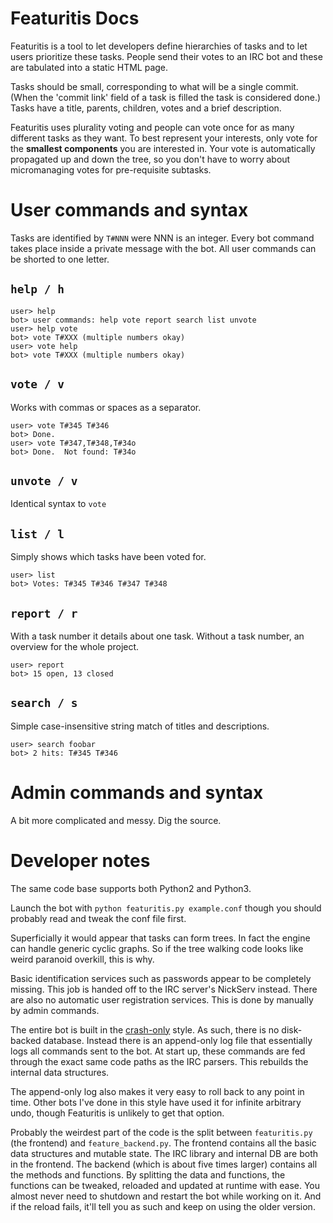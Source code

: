 Featuritis Docs
===============

Featuritis is a tool to let developers define hierarchies of tasks and to let users prioritize these tasks.  People send their votes to an IRC bot and these are tabulated into a static HTML page.

Tasks should be small, corresponding to what will be a single commit.  (When the 'commit link' field of a task is filled the task is considered done.)  Tasks have a title, parents, children, votes and a brief description.

Featuritis uses plurality voting and people can vote once for as many different tasks as they want. To best represent your interests, only vote for the **smallest components** you are interested in.  Your vote is automatically propagated up and down the tree, so you don't have to worry about micromanaging votes for pre-requisite subtasks.

User commands and syntax
========================

Tasks are identified by `T#NNN` were NNN is an integer.  Every bot command takes place inside a private message with the bot.  All user commands can be shorted to one letter.

## `help / h`

    user> help
    bot> user commands: help vote report search list unvote
    user> help vote
    bot> vote T#XXX (multiple numbers okay)
    user> vote help
    bot> vote T#XXX (multiple numbers okay)

## `vote / v`

Works with commas or spaces as a separator.

    user> vote T#345 T#346
    bot> Done.
    user> vote T#347,T#348,T#34o
    bot> Done.  Not found: T#34o

## `unvote / v`

Identical syntax to `vote`

## `list / l`

Simply shows which tasks have been voted for.

    user> list
    bot> Votes: T#345 T#346 T#347 T#348

## `report / r`

With a task number it details about one task.  Without a task number, an overview for the whole project.

    user> report
    bot> 15 open, 13 closed

## `search / s`

Simple case-insensitive string match of titles and descriptions.

    user> search foobar
    bot> 2 hits: T#345 T#346

Admin commands and syntax
=========================

A bit more complicated and messy.  Dig the source.

Developer notes
===============

The same code base supports both Python2 and Python3.

Launch the bot with `python featuritis.py example.conf` though you should probably read and tweak the conf file first.

Superficially it would appear that tasks can form trees.  In fact the engine can handle generic cyclic graphs.  So if the tree walking code looks like weird paranoid overkill, this is why.

Basic identification services such as passwords appear to be completely missing.  This job is handed off to the IRC server's NickServ instead.  There are also no automatic user registration services.  This is done by manually by admin commands.

The entire bot is built in the [crash-only](https://www.usenix.org/legacy/events/hotos03/tech/full_papers/candea/candea_html/index.html) style.  As such, there is no disk-backed database.  Instead there is an append-only log file that essentially logs all commands sent to the bot.  At start up, these commands are fed through the exact same code paths as the IRC parsers.  This rebuilds the internal data structures.

The append-only log also makes it very easy to roll back to any point in time.  Other bots I've done in this style have used it for infinite arbitrary undo, though Featuritis is unlikely to get that option.

Probably the weirdest part of the code is the split between `featuritis.py` (the frontend) and `feature_backend.py`.  The frontend contains all the basic data structures and mutable state.  The IRC library and internal DB are both in the frontend.  The backend (which is about five times larger) contains all the methods and functions.  By splitting the data and functions, the functions can be tweaked, reloaded and updated at runtime with ease.  You almost never need to shutdown and restart the bot while working on it.  And if the reload fails, it'll tell you as such and keep on using the older version.

